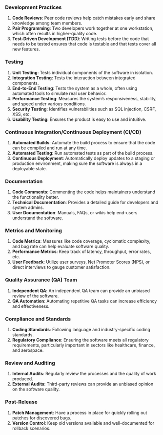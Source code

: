 ### Development Practices

1. **Code Reviews**: Peer code reviews help catch mistakes early and share knowledge among team members.
2. **Pair Programming**: Two developers work together at one workstation, which often results in higher-quality code.
3. **Test-Driven Development (TDD)**: Writing tests before the code that needs to be tested ensures that code is testable and that tests cover all new features.

### Testing

1. **Unit Testing**: Tests individual components of the software in isolation.
2. **Integration Testing**: Tests the interaction between integrated components.
3. **End-to-End Testing**: Tests the system as a whole, often using automated tools to simulate real user behavior.
4. **Performance Testing**: Measures the system’s responsiveness, stability, and speed under various conditions.
5. **Security Testing**: Identifies vulnerabilities such as SQL injection, CSRF, XSS, etc.
6. **Usability Testing**: Ensures the product is easy to use and intuitive.

### Continuous Integration/Continuous Deployment (CI/CD)

1. **Automated Builds**: Automate the build process to ensure that the code can be compiled and run at any time.
2. **Automated Testing**: Run automated tests as part of the build process.
3. **Continuous Deployment**: Automatically deploy updates to a staging or production environment, making sure the software is always in a deployable state.

### Documentation

1. **Code Comments**: Commenting the code helps maintainers understand the functionality better.
2. **Technical Documentation**: Provides a detailed guide for developers and system admins.
3. **User Documentation**: Manuals, FAQs, or wikis help end-users understand the software.

### Metrics and Monitoring

1. **Code Metrics**: Measures like code coverage, cyclomatic complexity, and bug rate can help evaluate software quality.
2. **Performance Metrics**: Keep track of latency, throughput, error rates, etc.
3. **User Feedback**: Utilize user surveys, Net Promoter Scores (NPS), or direct interviews to gauge customer satisfaction.

### Quality Assurance (QA) Team

1. **Independent QA**: An independent QA team can provide an unbiased review of the software.
2. **QA Automation**: Automating repetitive QA tasks can increase efficiency and effectiveness.

### Compliance and Standards

1. **Coding Standards**: Following language and industry-specific coding standards.
2. **Regulatory Compliance**: Ensuring the software meets all regulatory requirements, particularly important in sectors like healthcare, finance, and aerospace.

### Review and Auditing

1. **Internal Audits**: Regularly review the processes and the quality of work produced.
2. **External Audits**: Third-party reviews can provide an unbiased opinion on the software quality.

### Post-Release

1. **Patch Management**: Have a process in place for quickly rolling out patches for discovered bugs.
2. **Version Control**: Keep old versions available and well-documented for rollback scenarios.